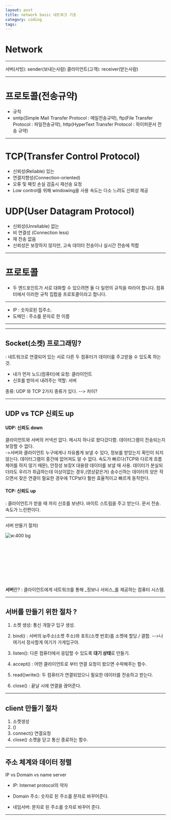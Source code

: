 ```yaml
---
layout: post
title: network basic 네트워크 기초
category: coding
tags: 
---
```


# Network

---

서버(서빙): sender(보내는사람)
클라이언트(고객): receiver(받는사람)

---

# 프로토콜(전송규약)
* 규칙
* smtp(Simple Mail Transfer Protocol : 메일전송규약), ftp(File Transfer Protocol : 파일전송규약), http(HyperText Transfer Protocol : 하이퍼문서 전송 규약)

---

# TCP(Transfer Control Protocol)
* 신뢰성(Reliable) 있는
* 연결지향성(Connection-oriented)
* 오류 및 패킷 손실 검출시 재선송 요청
* Low control를 위해 windowing을 사용 속도는 다소 느려도 신뢰성 제공

# UDP(User Datagram Protocol)
* 신뢰성(Unreliable) 없는
* 비 연결성 (Connection less)
* 재 전송 없음
* 신뢰성은 보장하지 않지만, 고속 데이터 전송이나 실시간 전송에 적합

---

# 프로토콜
* 두 엔드포인트가 서로 대화할 수 있으려면 둘 다 일련의 규칙을 따라야 합니다. 컴퓨터에서 이러한 규칙 집합을 프로토콜이라고 합니다.

---

* IP : 숫자로된 집주소.
* 도메인 : 주소를 문자로 한 이름

---

---

## Socket(소켓) 프로그래밍?

: 네트워크로 연결되어 있는  서로 다른 두 컴퓨터가 데이터를 
주고받을 수 있도록 하는 것.
<br>
- 내가 먼저 노드(컴퓨터)에 요청: 클라이언트
- 신호를 받아서 내려주는 역할: 서버

종류: UDP 와 TCP 2가지 종류가 있다. --> 차이?

---

## UDP vs TCP 신뢰도 up

#### UDP: 신뢰도  down
 클라이언트와 서버의 커넥션 없다. 
 메시지 하나로 왔다갔다함.
 데이터그램이 전송되는지 보장할 수 없다.  
 ->서버와 클라이언트 누구에게나 자유롭게 보낼 수 있다, 정보를 받았는지 확인이 되지 않는다. 데이터그램이 중간에 없어져도 알 수 없다.
속도가 빠르다(TCP와 다르게 흐름제어를 하지 않기 때문), 안정성 보장X
대용량 데이터를 보낼 때 사용.
데이터가 분실되더라도 우리가 취급하는데 이상이없는 경우,(영상같은거)
송수신하는 데이터의 양은 작으면서 잦은 연결이 필요한 경우에 TCP보다 훨씬 효율적이고 빠르게 동작한다.

#### TCP: 신뢰도 up

: 클라이언트가 받을 때 까지 신호를 보낸다.
바이트 스트림을 주고 받는다.
문서 전송.
속도가 느린편이다.

---

서버 만들기 절차)

![w:400 bg ](./image/socket.jpg)
<br><br><br><br><br><br><br><br><br>

**서버**란? : 클라이언트에게 네트워크를 통해 _정보나 서비스_를 제공하는 컴퓨터 시스템.

---

## 서버를 만들기 위한 절차 ?

1. 소켓 생성: 통신 개찰구 입구 생성. 

2. bind() : 서버의 ip주소(소켓 주소)와 포트(소켓 번호)를 소켓에 할당./ 결합.
-->나 여기서 장사할게 여기가 가게입구야.
3. listen(): 다른 컴퓨터에서 응답할 수 있도록 **대기 상태**로 만들기.
4. accept() : 어떤 클라이언트로 부터 연결 요청이 왔으면 수락해주는 함수.
5. read()write(): 두 컴퓨터가 연결되었으니 필요한 데이터를 전송하고 받는다.
6. close() : 끝날 시에 연결을 끊어준다.

---

## client 만들기 절차

1. 소켓생성
2. ()
3. connect() 연결요청
4. close() 소켓을 닫고 통신 종료하는 함수.

---

## 주소 체계와 데이터 정렬

IP vs Domain vs name server

- IP: Internet protocol의 약자

- Domain 주소: 숫자로 된 주소를 문자로 바꾸어준다.

- 네임서버: 문자로 된 주소를 숫자로 바꾸어 준다.




---
